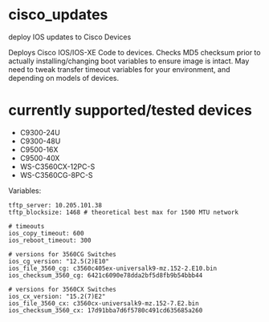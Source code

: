 # cisco_updates

deploy IOS updates to Cisco Devices

Deploys Cisco IOS/IOS-XE Code to devices. Checks MD5 checksum prior to actually installing/changing boot variables to ensure image is intact. May need to tweak transfer timeout variables for your environment, and depending on models of devices.

# currently supported/tested devices
- C9300-24U
- C9300-48U
- C9500-16X
- C9500-40X
- WS-C3560CX-12PC-S
- WS-C3560CG-8PC-S

Variables:
```
tftp_server: 10.205.101.38
tftp_blocksize: 1468 # theoretical best max for 1500 MTU network

# timeouts
ios_copy_timeout: 600
ios_reboot_timeout: 300

# versions for 3560CG Switches
ios_cg_version: "12.5(2)E10"
ios_file_3560_cg: c3560c405ex-universalk9-mz.152-2.E10.bin
ios_checksum_3560_cg: 6421c6090e78dda2bf5d8fb9b54bbb44

# versions for 3560CX Switches
ios_cx_version: "15.2(7)E2"
ios_file_3560_cx: c3560cx-universalk9-mz.152-7.E2.bin
ios_checksum_3560_cx: 17d91bba7d6f5780c491cd635685a260
```
